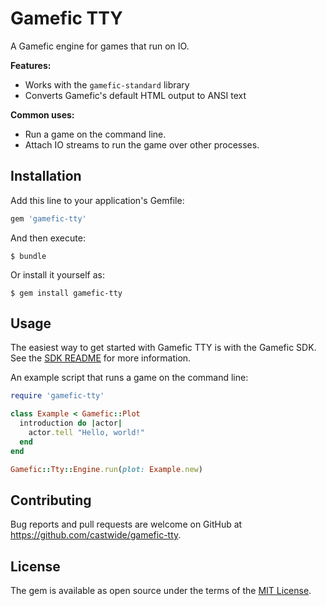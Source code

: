 # Gamefic TTY

A Gamefic engine for games that run on IO.

**Features:**

* Works with the `gamefic-standard` library
* Converts Gamefic's default HTML output to ANSI text

**Common uses:**

* Run a game on the command line.
* Attach IO streams to run the game over other processes.

## Installation

Add this line to your application's Gemfile:

```ruby
gem 'gamefic-tty'
```

And then execute:

    $ bundle

Or install it yourself as:

    $ gem install gamefic-tty

## Usage

The easiest way to get started with Gamefic TTY is with the Gamefic SDK. See the [SDK README](https://github.com/castwide/gamefic-sdk) for more information.

An example script that runs a game on the command line:

```ruby
require 'gamefic-tty'

class Example < Gamefic::Plot
  introduction do |actor|
    actor.tell "Hello, world!"
  end
end

Gamefic::Tty::Engine.run(plot: Example.new)
```

## Contributing

Bug reports and pull requests are welcome on GitHub at https://github.com/castwide/gamefic-tty.

## License

The gem is available as open source under the terms of the [MIT License](https://opensource.org/licenses/MIT).

